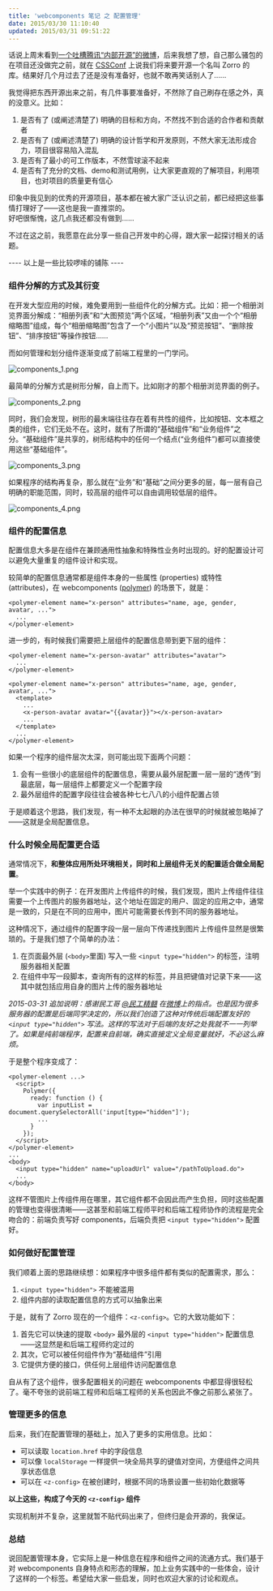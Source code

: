 ```yaml
---
title: 'webcomponents 笔记 之 配置管理'
date: 2015/03/30 11:10:40
updated: 2015/03/31 09:51:22
---
```


话说上周末看到[一个吐槽腾讯“内部开源”的微博](http://weibo.com/1712131295/CaM1n2FcY)，后来我想了想，自己那么骚包的在项目还没做完之前，就在 [CSSConf](/slides/css-scoping/) 上说我们将来要开源一个名叫 Zorro 的库。结果好几个月过去了还是没有准备好，也就不敢再笑话别人了……

我觉得把东西开源出来之前，有几件事要准备好，不然除了自己刷存在感之外，真的没意义。比如：

1. 是否有了 (或阐述清楚了) 明确的目标和方向，不然找不到合适的合作者和贡献者
2. 是否有了 (或阐述清楚了) 明确的设计哲学和开发原则，不然大家无法形成合力，项目很容易陷入混乱
3. 是否有了最小的可工作版本，不然雪球滚不起来
4. 是否有了充分的文档、demo和测试用例，让大家更直观的了解项目，利用项目，也对项目的质量更有信心

印象中我见到的优秀的开源项目，基本都在被大家广泛认识之前，都已经把这些事情打理好了——这也是我一直推崇的。  
好吧很惭愧，这几点我还都没有做到……

不过在这之前，我愿意在此分享一些自己开发中的心得，跟大家一起探讨相关的话题。

---- 以上是一些比较啰嗦的铺陈 ----

### 组件分解的方式及其衍变

在开发大型应用的时候，难免要用到一些组件化的分解方式。比如：把一个相册浏览界面分解成：“相册列表”和“大图预览”两个区域，“相册列表”又由一个个“相册缩略图”组成，每个“相册缩略图”包含了一个“小图片”以及“预览按钮”、“删除按钮”、“排序按钮”等操作按钮……

而如何管理和划分组件逐渐变成了前端工程里的一门学问。<!--more-->

![components_1.png](http://jiongks-typecho.stor.sinaapp.com/usr/uploads/2015/03/594096967.png)

最简单的分解方式是树形分解，自上而下。比如刚才的那个相册浏览界面的例子。

![components_2.png](http://jiongks-typecho.stor.sinaapp.com/usr/uploads/2015/03/3435937818.png)

同时，我们会发现，树形的最末端往往存在着有共性的组件，比如按钮、文本框之类的组件，它们无处不在。这时，就有了所谓的“基础组件”和“业务组件”之分。“基础组件”是共享的，树形结构中的任何一个结点(“业务组件”)都可以直接使用这些“基础组件”。

![components_3.png](http://jiongks-typecho.stor.sinaapp.com/usr/uploads/2015/03/2975873720.png)

如果程序的结构再复杂，那么就在“业务”和“基础”之间分更多的层，每一层有自己明确的职能范围，同时，较高层的组件可以自由调用较低层的组件。

![components_4.png](http://jiongks-typecho.stor.sinaapp.com/usr/uploads/2015/03/1309938584.png)

### 组件的配置信息

配置信息大多是在组件在兼顾通用性抽象和特殊性业务时出现的。好的配置设计可以避免大量重复的组件设计和实现。

较简单的配置信息通常都是组件本身的一些属性 (properties) 或特性 (attributes)，在 webcomponents ([polymer](http://docs.polymerchina.org/)) 的场景下，就是：

    <polymer-element name="x-person" attributes="name, age, gender, avatar, ...">  
      ...  
    </polymer-element>

进一步的，有时候我们需要把上层组件的配置信息带到更下层的组件：

    <polymer-element name="x-person-avatar" attributes="avatar">  
      ...  
    </polymer-element>
    
    <polymer-element name="x-person" attributes="name, age, gender, avatar, ...">
      <template>
        ...
        <x-person-avatar avatar="{{avatar}}"></x-person-avatar>
        ...
      </template>
      ...
    </polymer-element>

如果一个程序的组件层次太深，则可能出现下面两个问题：

1. 会有一些很小的底层组件的配置信息，需要从最外层配置一层一层的“透传”到最底层，每一层组件上都要定义一个配置字段
2. 最外层组件的配置字段往往会被各种七七八八的小组件配置占领

于是顺着这个思路，我们发现，有一种不太起眼的办法在很早的时候就被忽略掉了——这就是全局配置信息。

### 什么时候全局配置更合适

通常情况下，__和整体应用所处环境相关，同时和上层组件无关的配置适合做全局配置__。

举一个实践中的例子：在开发图片上传组件的时候，我们发现，图片上传组件往往需要一个上传图片的服务器地址，这个地址在固定的用户、固定的应用之中，通常是一致的，只是在不同的应用中，图片可能需要长传到不同的服务器地址。

这种情况下，通过组件的配置字段一层一层向下传递找到图片上传组件显然是很繁琐的。于是我们想了个简单的办法：

1. 在页面最外层 (`<body>`里面) 写入一些 `<input type="hidden">` 的标签，注明服务器相关配置
2. 在组件中写一段脚本，查询所有的这样的标签，并且把键值对记录下来——这其中就包括应用自身的图片上传的服务器地址

_2015-03-31 追加说明：感谢民工哥 [@民工精髓](http://weibo.com/1858846672) 在[微博](http://weibo.com/1858846672/Cb3Pwd0ZO)上的指点。也是因为很多服务器的配置是后端同学决定的，所以我们创造了这种对传统后端配置友好的 `<input type="hidden">` 写法。这样的写法对于后端的友好之处我就不一一列举了。如果是纯前端程序，配置来自前端，确实直接定义全局变量就好，不必这么麻烦。_

于是整个程序变成了：

    <polymer-element ...>
      <script>
        Polymer({
          ready: function () {
            var inputList = document.querySelectorAll('input[type="hidden"]');
            ...
          }
        });
      </script>
    </polymer-element>
    ...
    <body>
      <input type="hidden" name="uploadUrl" value="/pathToUpload.do">
      ...
    </body>

这样不管图片上传组件用在哪里，其它组件都不会因此而产生负担，同时这些配置的管理也变得很清晰——这甚至和前端工程师平时和后端工程师协作的流程是完全吻合的：前端负责写好 components，后端负责把 `<input type="hidden">` 配置好。

### 如何做好配置管理

我们顺着上面的思路继续想：如果程序中很多组件都有类似的配置需求，那么：

1. `<input type="hidden">` 不能被滥用
2. 组件内部的读取配置信息的方式可以抽象出来

于是，就有了 Zorro 现在的一个组件：`<z-config>`。它的大致功能如下：

1. 首先它可以快速的提取 `<body>` 最外层的 `<input type="hidden">` 配置信息——这显然是和后端工程师约定过的
2. 其次，它可以被任何组件作为“基础组件”引用
3. 它提供方便的接口，供任何上层组件访问配置信息

自从有了这个组件，很多配置相关的问题在 webcomponents 中都显得很轻松了。毫不夸张的说前端工程师和后端工程师的关系也因此不像之前那么紧张了。

### 管理更多的信息

后来，我们在配置管理的基础上，加入了更多的实用信息。比如：

* 可以读取 `location.href` 中的字段信息
* 可以像 `localStorage` 一样提供一块全局共享的键值对空间，方便组件之间共享状态信息
* 可以在 `<z-config>` 在被创建时，根据不同的场景设置一些初始化数据等

__以上这些，构成了今天的 `<z-config>` 组件__

实现机制并不复杂，这里就暂不贴代码出来了，但终归是会开源的，我保证。

### 总结

说回配置管理本身，它实际上是一种信息在程序和组件之间的流通方式。我们基于对 webcomponents 自身特点和形态的理解，加上业务实践中的一些体会，设计了这样的一个标签。希望给大家一些启发，同时也欢迎大家的讨论和观点。